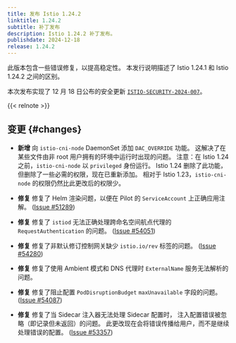 ```yaml
---
title: 发布 Istio 1.24.2
linktitle: 1.24.2
subtitle: 补丁发布
description: Istio 1.24.2 补丁发布。
publishdate: 2024-12-18
release: 1.24.2
---
```


此版本包含一些错误修复，以提高稳定性。
本发行说明描述了 Istio 1.24.1 和 Istio 1.24.2 之间的区别。

本次发布实现了 12 月 18 日公布的安全更新
[`ISTIO-SECURITY-2024-007`](/zh/news/security/istio-security-2024-007)。

{{< relnote >}}

## 变更 {#changes}

- **新增** 向 `istio-cni-node` DaemonSet 添加 `DAC_OVERRIDE` 功能。
  这解决了在某些文件由非 root 用户拥有的环境中运行时出现的问题。
  注意：在 Istio 1.24 之前，`istio-cni-node` 以 `privileged` 身份运行。
  Istio 1.24 删除了此功能，但删除了一些必需的权限，现在已重新添加。
  相对于 Istio 1.23，`istio-cni-node` 的权限仍然比此更改后的权限少。

- **修复** 修复了 Helm 渲染问题，以便在 Pilot 的 `ServiceAccount` 上正确应用注解。
  ([Issue #51289](https://github.com/istio/istio/issues/51289))

- **修复** 修复了 `istiod` 无法正确处理跨命名空间航点代理的 `RequestAuthentication` 的问题。
  ([Issue #54051](https://github.com/istio/istio/issues/54051))

- **修复** 修复了非默认修订控制网关缺少 `istio.io/rev` 标签的问题。
  ([Issue #54280](https://github.com/istio/istio/issues/54280))

- **修复** 修复了使用 Ambient 模式和 DNS 代理时 `ExternalName` 服务无法解析的问题。

- **修复** 修复了阻止配置 `PodDisruptionBudget` `maxUnavailable` 字段的问题。
  ([Issue #54087](https://github.com/istio/istio/issues/54087))

- **修复** 修复了当 Sidecar 注入器无法处理 Sidecar 配置时，
  注入配置错误被忽略（即记录但未返回）的问题。
  此更改现在会将错误传播给用户，而不是继续处理错误的配置。
  ([Issue #53357](https://github.com/istio/istio/issues/53357))
